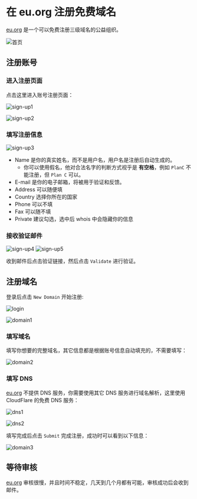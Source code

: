# 在 eu.org 注册免费域名

[eu.org](eu.org) 是一个可以免费注册三级域名的公益组织。

![首页](../../resource/eu.org/home.png)

## 注册账号

### 进入注册页面

点击这里进入账号注册页面：

![sign-up1](../../resource/eu.org/sign-up1.png)

![sign-up2](../../resource/eu.org/sign-up2.png)

### 填写注册信息

![sign-up3](../../resource/eu.org/sign-up3.png)

* Name 是你的真实姓名，而不是用户名，用户名是注册后自动生成的。
  * 你可以使用假名，他对合法名字的判断方式视乎是 **有空格**，例如 `PlanC` 不能注册，但 `Plan C` 可以。
* E-mail 是你的电子邮箱，将被用于验证和反馈。
* Address 可以随便填
* Country 选择你所在的国家
* Phone 可以不填
* Fax 可以随不填
* Private 建议勾选，选中后 whois 中会隐藏你的信息

### 接收验证邮件

![sign-up4](../../resource/eu.org/sign-up4.png)
![sign-up5](../../resource/eu.org/sign-up5.png)

收到邮件后点击验证链接，然后点击 `Validate` 进行验证。

## 注册域名

登录后点击 `New Domain` 开始注册:

![login](../../resource/eu.org/login.png)

![domain1](../../resource/eu.org/domain1.png)

### 填写域名

填写你想要的完整域名，其它信息都是根据账号信息自动填充的，不需要填写：

![domain2](../../resource/eu.org/domain2.png)

### 填写 DNS

[eu.org](eu.org) 不提供 DNS 服务，你需要使用其它 DNS 服务进行域名解析，这里使用 CloudFlare 的免费 DNS 服务：

![dns1](../../resource/eu.org/dns1.png)

![dns2](../../resource/eu.org/dns2.png)

填写完成后点击 `Submit` 完成注册，成功时可以看到以下信息：

![domain3](../../resource/eu.org/domain3.png)

## 等待审核

[eu.org](eu.org) 审核很慢，并且时间不稳定，几天到几个月都有可能，审核成功后会收到邮件。